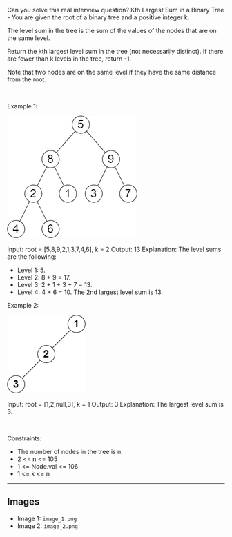 Can you solve this real interview question? Kth Largest Sum in a Binary Tree - You are given the root of a binary tree and a positive integer k.

The level sum in the tree is the sum of the values of the nodes that are on the same level.

Return the kth largest level sum in the tree (not necessarily distinct). If there are fewer than k levels in the tree, return -1.

Note that two nodes are on the same level if they have the same distance from the root.

 

Example 1:

![Example 1](./image_1.png)


Input: root = [5,8,9,2,1,3,7,4,6], k = 2
Output: 13
Explanation: The level sums are the following:
- Level 1: 5.
- Level 2: 8 + 9 = 17.
- Level 3: 2 + 1 + 3 + 7 = 13.
- Level 4: 4 + 6 = 10.
The 2nd largest level sum is 13.


Example 2:

![Example 2](./image_2.png)


Input: root = [1,2,null,3], k = 1
Output: 3
Explanation: The largest level sum is 3.


 

Constraints:

 * The number of nodes in the tree is n.
 * 2 <= n <= 105
 * 1 <= Node.val <= 106
 * 1 <= k <= n

---

## Images

- Image 1: `image_1.png`
- Image 2: `image_2.png`
